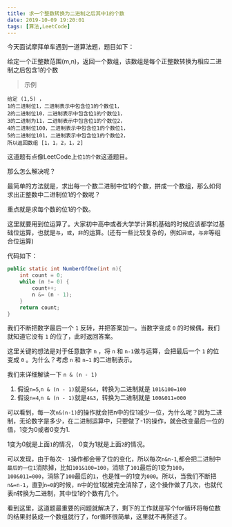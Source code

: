```yaml
---
title: 求一个整数转换为二进制之后其中1的个数
date: 2019-10-09 19:20:01
tags: [算法,LeetCode]
---
```


今天面试摩拜单车遇到一道算法题，题目如下：

给定一个正整数范围(m,n)，返回一个数组，该数组是每个正整数转换为相应二进制之后包含1的个数

> 示例

```
给定 (1,5) ， 
1的二进制位1，二进制表示中包含位1的个数位1，
2的二进制位10，二进制表示中包含位1的个数位1，
3的二进制为11，二进制表示中包含位1的个数位2，
4的二进制位100，二进制表示中包含位1的个数位1，
5的二进制位101，二进制表示中包含位1的个数位2，
所以返回数组 [1，1，2，1，2]
```

这道题有点像LeetCode上`位1的个数`这道题目。

那么怎么解决呢？

最简单的方法就是，求出每一个数二进制中位1的个数，拼成一个数组，那么如何求出正整数中二进制位1的个数呢？

重点就是求每个数的位1的个数。

这里就要用到位运算了。大家初中高中或者大学学计算机基础的时候应该都学过基础位运算，也就是`与`，`或`，`非`的运算。(还有一些比较复杂的，例如`异或`，`与非`等组合位运算)

代码如下：

```Java
public static int NumberOfOne(int n){
    int count = 0;
    while (n != 0) {
        count++;
        n &= (n - 1);
    }
    return count;
}
```

我们不断把数字最后一个 `1` 反转，并把答案加一。当数字变成 `0` 的时候偶，我们就知道它没有 `1` 的位了，此时返回答案。

这里关键的想法是对于任意数字 `n` ，将 `n` 和 `n-1`做与运算，会把最后一个 `1` 的位变成 `0` 。为什么？考虑 `n` 和 `n−1` 的二进制表示。

我们来详细解读一下 `n & (n - 1)`
1. 假设`n=5`,`n & (n - 1)`就是`5&4`，转换为二进制就是 `101&100=100`
2. 假设`n=4`,`n & (n - 1)`就是`4&3`，转换为二进制就是 `100&011=000`

可以看到，每一次`n&(n-1)`的操作就会把n中的位1减少一位，为什么呢？因为二进制，无论数字是多少，在二进制运算中，只要做了-1的操作，就会改变最后一位的值，1变为0或者0变为1.

1变为0就是上面`1`的情况，
0变为1就是上面`2`的情况。

可以发现，由于每次`- 1`操作都会带了位的变化，所以每次`n&n-1`,都会把二进制中`最后的一位1`消除掉，比如`101&100=100`，消除了`101`最后的1变为`100`，`100&011=000`，消除了`100`最后的`1`，也是惟一的1变为`000`。所以，当我们不断把`n&=n-1`，直到`n=0`的时候，n中的位1就被完全消除了，这个操作做了几次，也就代表n转换为二进制，其中位1的个数有几个。

看到这里，这道题最重要的问题就解决了，剩下的工作就是写个for循环将每位数的结果封装成一个数组就行了，for循环很简单，这里就不再赘述了。

